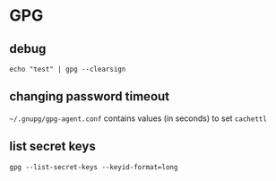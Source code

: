 # GPG

## debug

`echo "test" | gpg --clearsign`

## changing password timeout

`~/.gnupg/gpg-agent.conf` contains values (in seconds) to set `cachettl`

## list secret keys

`gpg --list-secret-keys --keyid-format=long`
